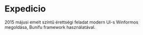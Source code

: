 # Expedicio
2015 májusi emelt színtű érettségi feladat modern UI-s Winformos megoldása, Bunifu framework használatával.
